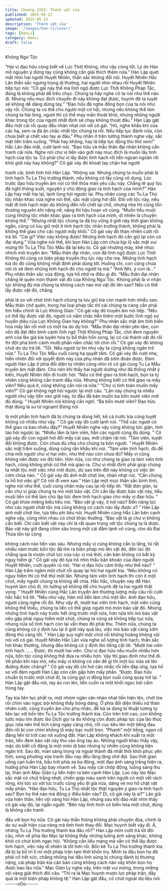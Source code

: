 ```yaml
---
title: Chương 2292: Thánh vật của
published: 2025-05-22
updated: 2025-05-22
description: 'Thánh vật của'
image: '/images/han-li/cover/'
tags: [HanLi]
category: HanLi
draft: false
---
```


Không Ngư Tộc

“Hai vị đạo hữu cũng biết về Lực Thời Không, như vậy cũng tốt.
Lý do Hàn mỗ nguyện ý dừng tay cũng không cần giải thích thêm
nữa.” Hàn Lập quét mắt nhìn hai người Huyết Nhiên, thần sắc
không đổi nói.
Huyết Nhiên Hắc Lân thần sắc ngưng trọng dị thường, hai người
nhìn nhau rồi Huyết Nhiên tiếp tục nói:
“Cô gái này thế mà lĩnh ngộ được Lực Thời Không Pháp Tắc,
đúng là không phải dễ trêu chọc. Chúng ta hãy nghe cô ta nói như
thế nào đi. Nhưng nếu mục đích chuyến đi này không đạt được,
huynh đệ ta tuyệt sẽ không dễ dàng dừng tay.”
“Đạo hữu đã nghe đồng bọn của ta nói như vậy rồi. Chúng ta có
thể cho ngươi một cơ hội, nhưng nếu không thể làm chúng ta hài
lòng, ngươi thì có thể may mắn thoát khỏi, nhưng những người
khác trong tộc của ngươi nhất định sẽ chạy không thoát đâu.”
Hàn Lập gật đầu một cái rồi quay đầu nhàn nhạt nói với cô gái.
“Hừ, nghe khẩu khí của các hạ, xem ra đã ăn chắc nhất tộc chúng
ta rồi. Nếu tiếp tục đánh nữa, còn chưa biết ai chết vào tay ai
đâu.” Phụ nhân ở trên tường thành nghe vậy, sắc mặt liền trầm
xuống.
“Phải hay không, hay là tiếp tục động thủ thử xem!” Hắc Lân đảo
mắt, cười lạnh nói.
“Đạo hữu và mẫu thân đại nhân không cần tranh cãi nữa. Nghe
nói chư vị tiến vào giới này mục đích là muốn lấy tinh hạch của
tộc ta. Có phải chư vị lấy được tinh hạch rồi liền ngoan ngoãn rời
khỏi giới này hay không?” Cô gái váy đỏ khoát tay chặn hai người

tranh cãi, bình tĩnh hỏi Hàn Lập.
“Không sai. Nhưng chúng ta muốn phải là tinh hạch Tu La Thù
trưởng thành, nếu không có lấy cũng vô dụng. Lúc trước đạo hữu
truyền âm nói có thể thỏa mãn yêu cầu này. Chẳng lẽ quý tộc đã
nghĩ thông suốt, nguyện ý chủ động giao ra tinh hạch của mình?”
Hàn Lập hay mắt híp lại, lạnh lùng hỏi ngược lại.
Phụ nhân cùng các Tu La Thù tộc nhân khác vừa nghe nói thế,
sắc mặt cũng hơi đổi.
Đối với tộc này, nếu mất đi tinh hạch mặc dù không đến nỗi chết
tại chỗ, nhưng nhẹ thì cũng tổn thương nguyên khí nặng nề, nặng
thì hậu hoạn vô cùng.
“Muốn tiểu muội cùng những tộc nhân khác giao ra tinh hạch của
mình, dĩ nhiên là chuyện không thể.”
“Nhưng nhất tộc chúng ta đã trụ vững ở giới này thời gian không
ngắn, cũng có lưu giữ một ít tinh hạch tộc nhân trưởng thành,
không phải là không thể giao cho các ngươi mấy khối.” Cô gái váy
đỏ thản nhiên cười rồi trả lời.
“Cái gì? Việc này không được! Những tinh hạch đó cần giữ lại còn
có đại dụng.” Vừa nghe nói thế, khi bọn Hàn Lập còn chưa kịp lộ
sắc mặt vui mừng thì Tu La Thù Tộc Mẫu đã lại kêu to.
Cô gái nhướng mày, khẽ nhúc nhích môi truyền âm:
“Mẫu thân đại nhân, con đã lĩnh ngộ được Lực Thời Không thì
cũng có biện pháp truyền thụ lực này cho mẹ. Những tinh hạch
kia do đó cũng không nhất định phải dùng tới. Huống chi, con
cũng chưa nói rõ sẽ đem những tinh hạch đó cho người ta mà.”
“Anh Nhi, ý con là…” Phụ nhân thần sắc vừa động, tựa hồ nhớ ra
điều gì đó.
“Mẫu thân đại nhân chẳng lẽ quên món thánh vật đó của Không
Ngư Tộc. Không phải là vì nhân lực không đủ mà chúng ta không
cách nào mò vật đó lên sao? Nếu có thể lấy được vật đó, chẳng

phải là so với chút tinh hạch chúng ta lưu giữ kia còn mạnh hơn
nhiều sao. Mẫu thân chớ quên, trong hai loại pháp tắc thì cái
chúng ta càng cần phải tìm hiểu chính là Lực Không Gian.” Cô gái
váy đỏ truyền âm nói tiếp.
“Nếu có thể lấy được vật đó, ngươi có nắm chắc tiến thêm một
bước lĩnh ngộ sự huyền diệu của Lực Không Gian hay không?”
Phụ nhân sắc mặt âm tình biến hóa mấy lần rồi mới có một tia do
dự hỏi.
“Mẫu thân đại nhân yên tâm, con vốn đã đạt đến bình cảnh lĩnh
ngộ Thời Không Pháp Tắc, chờ đem nguyên anh của lão già kia
luyện hóa tu bổ thần hồn xong, lại có cái thánh vật đó rồi thì đột
phá bình cảnh mười phần nắm chắc tới chín rồi.” Cô gái váy đỏ
không chút do dự trả lời.
“Tốt. Nếu ngươi tự tin như vậy ta cũng không ngăn trở nữa.” Tu
La Thù Tộc Mẫu cuối cùng hạ quyết tâm.
Cố gái váy đỏ cười nhẹ, hiển nhiên đối với quyết định này của
phụ nhân đã sớm đoán được.
Đám người Hàn Lập ở phía đối diện tự nhiên cũng nhìn rõ cô gái
cùng Tu La Mẫu truyền âm mật đàm.
Cho nên khi thấy hai người dường như đã thống nhất ý kiến,
Huyết Nhiên liền đi trước hỏi:
“Nếu có thể giao ra tinh hạch, bọn ta tự nhiên cũng không cần
tranh đấu nữa. Nhưng không biết có thể giao ra mấy viên? Nếu
quá ít, cũng không cần nói ra nữa.”
“Chư vị tính toán muốn mấy viên?” Cô gái không ngờ hỏi ngược
lại một câu.
“Lần này chúng ta nhiều người như vậy tiến vào giới này, từ đầu
đã bàn muốn ba bốn mươi viên mới đủ dùng. ” Huyết Nhiên nói
không cần nghĩ.
“Ba bốn mươi viên? Đạo hữu thật đúng là sư tử ngoạm! Đừng nói

là một phần tinh hạch đã bị chúng ta dùng hết, kể cả trước kia
cũng tuyệt không có nhiều như vậy. ” Cô gái váy đỏ cười lạnh nói.
“Thế các ngươi có thể giao ra bao nhiêu đây?” Huyết Nhiên nghe
vậy cũng không tức giận, tỉnh táo hỏi ngược lại.
“Nhiều lắm là tám viên, hẳn các ngươi cũng đủ dùng. ” Cô gái váy
đỏ con ngươi hơi đổi mấy cái sau, mới chậm rãi nói.
“Tám viên, tuyệt đối không được. Còn chưa đủ chia cho chúng ta
bốn người. ” Huyết Nhiên sắc mặt trầm xuống, dùng cứng rắn
khẩu khí nói.
“Tám viên tinh hạch, đủ để chia mỗi người chư vị hai viên, như
thế nào còn chưa đủ? Mấy vị cũng không nên được voi đòi tiên.
Hơn nữa, coi như chúng ta giao ra tám viên tinh hạch, cũng
không phải cứ thế mà giao ra. Chư vị nhất định phải giúp chúng ta
nhất tộc một việc nhỏ mới được, dù sao trên đời này không có
việc ăn cơm chùa nào. ” Cô gái váy đỏ ánh mắt chợt lóe, nhàn
nhạt nói.
“Cần chúng ta hỗ trợ việc gì? Cô nói đi xem sao.” Hàn Lập một
mực thần sắc bình tĩnh, nghe nói như thế, cuối cùng chân mày
cau lại rồi tiếp lời.
“Rất đơn giản, ta cần chư vị giúp chúng ta mò một bảo vật. Chỉ
cần lấy được bảo vật này, tiểu muội liền có thể làm chủ lập tức
đem tinh hạch giao cho mấy vị đạo hữu. ” Cô gái khóe miệng kiều
tiếu nói.
“Bảo vật gì vậy, ở nơi nào? Đến năng lực như các ngươi nhất tộc
mà cũng không có cách nào lấy được ư? ” Hàn Lập ánh mắt chợt
lóe, tựa tiếu phi tiếu nói.
Huyết Nhiên cùng Hắc Lân bên cạnh nghe vậy, cũng nhìn nhau
có chút khác thường.
“Bảo vật là gì chư vị không cần biết. Chỉ cần biết vật này chỉ là rất
quan trọng với tộc chúng ta là được. Bảo vật này giờ đang chìm
sâu trong một cái đầm lạnh vô cùng, cho dù Đại Thừa tồn tại cũng

không cách nào tiến vào sâu. Nhưng mấy vị cũng không cần lo
lắng, từ rất nhiều năm trước bổn tộc đã tìm ra biện pháp mò lên
vật đó, đến lúc đó chẳng qua là mượn chút lực của các vị mà thôi,
căn bản không có bất kỳ nguy hiểm gì.” Cô gái váy đỏ tựa hồ nhìn
thấu băn khoăn của đám người Huyết Nhiên, cười quyến rũ nói.
“Hai vị đạo hữu cảm thấy như thế nào? ” Hàn Lập trầm ngâm một
chút rồi quay lại hỏi hai người kia.
“Nếu không có nguy hiểm thì có thể thử một lần. Nhưng tám viên
tinh hạch thì còn ít một chút, mấy người chúng ta không dễ chia.
Hắc hắc, chuyện này để Hàn huynh làm chủ đi, tin tưởng sẽ
không để cho huynh đệ ta hai người thất vọng. ” Huyết Nhiên
cùng Hắc Lân truyền âm thương lượng mấy câu rồi cười hắc hắc
trả lời.
“Nếu như vậy, Hàn mỗ liền làm chủ một lần. Anh đạo hữu, ngươi
cũng nghe rồi đó. Như vậy đi, mười hai viên tinh hạch, một viên
cũng không thể thiếu, chúng ta liền có thể giúp ngươi mò món
bảo vật đó. Nhưng những tinh hạch này trước hết ứng trước một
nửa, hơn nữa khi mò bảo vật nếu gặp phải nguy hiểm một chút,
chúng ta cũng sẽ không tiếp tục nữa, nhưng nửa số tinh hạch còn
lại vẫn theo đó phải thu. Thêm nữa, chúng ta cũng không có ý
định lưu lại ở giới này quá lâu, việc mò bảo vật càng sớm động
thủ càng tốt. ” Hàn Lập suy nghĩ một chút rồi không hoảng không
vội nói với cô gái.
Huyết Nhiên Hắc Lân vừa nghe số lượng tinh hạch, thần sắc hơi
khác thường, nhưng đều không có ý định lên tiếng cắt lời.
“Mười hai viên tinh hạch …… Được, thì mười hai viên. Chư vị đạo
hữu nếu muốn nhiều hơn nữa, bổn tộc cũng không thể đưa ra
nhiều hơn. Vậy thì giao định như thế đi. Về phần khi nào mò, nếu
mấy vị không có vấn đề gì thì một lúc nữa sẽ lên đường được
chăng? ” Cô gái váy đỏ chỉ hơi cân nhắc rồi liền đáp ứng, tựa hồ
so với đám người Hàn Lập còn cần gấp hơn mấy phần.
“Được. Đạo hữu chuẩn bị trước một chút đi, ta cũng gọi vị đồng
bọn cuối cùng quay trở lại. ” Hàn Lập gật đầu nói, tay áo run lên,
liền cuốn ra một khối ngọc bội cầm trong tay.

Tay kia liên tục phất ra, một nhóm ngân văn nhàn nhạt liền hiện
lên, chợt lóe rồi chìm vào ngọc bội không thấy bóng dáng.
Ở phía đối diện thiếu nữ thản nhiên cười, cũng truyền âm cho phụ
nhân, để bà ta dùng bí thuật tương tự liên lạc với bốn tên Tu La
Tộc trưởng thành kia.
Còn trên trời cao, con khổng tước màu tím được lão Dịch gọi ra
do không còn được pháp lực của lão thúc giục nữa nên thể tích
càng ngày càng nhỏ, rốt cục kêu lên một tiếng đau đớn rồi bị con
chim khổng lồ màu bạc nuốt trọn.
“Phanh” một tiếng, ngọn cổ đăng liền từ trời cao rơi xuống đất.
Hàn Lập không khách khí xuất ra một trảo, liền đem bảo vật này
thu vào ống tay áo.
Những người khác thấy vậy, mặc dù biết cổ đăng là một món dị
bảo nhưng tự nhiên cũng không tiện ngăn trở.
Sau đó, màn sáng trong và ngoài thành đá nhất thời khôi phục
yên tĩnh, song phương vừa tranh đấu nay đều lẳng lặng chờ đợi.
Sau thời gian uống cạn tuần trà, bầu trời phía xa ba động, một
đạo ánh sáng trắng hiện ra, hướng phía Hàn Lập bay nhanh về.
Sau mấy cái chớp động, luồng sáng thu lại, thân ảnh Mạc Giản Ly
liền hiện ra bên cạnh Hàn Lập.
Lúc này lão Mạc sắc mặt có chút trắng nhợt, chiến giáp màu xanh
trên người có một vết rách rộng, khí tức so với lúc trước cũng yếu
đi già nửa, dáng vẻ mơ hồ chật vật mấy phần.
“Hàn đạo hữu, Tu La Thù nhất tộc thật nguyện ý giao ra tinh hạch
sao? Bọn họ thế nào mà đồng ý điều kiện này? Di, cô gái này là
ai?” Lão giả vừa hiện thân, liền vội vàng hỏi Hàn Lập, nhưng sau
khi đảo mắt nhìn thấy cô gái váy đỏ, lại ngẩn người.
“Bên này tình hình có biến hóa một chút, đúng là không cần tranh

đấu với bọn họ nữa. Cô gái này thần thông không phải chuyện
đùa, chính là do sự xuất hiện của nàng mà tình hình thay đổi. Mạc
huynh biết vậy đi. À, những Tu La Thù trưởng thành kia đâu rồi?”
Hàn Lập mỉm cười trả lời đôi câu, nhìn về phía lão Mạc lại không
thấy những luồng ánh sáng khác, không khỏi có chút kinh ngạc
hỏi.
“Không cần liều mạng mà vẫn có thể lấy được tinh hạch, việc này
dĩ nhiên là tốt hơn rồi. Bốn kẻ Tu La Thù trưởng thành kia đã bị ta
bố trí tỉ mỉ một pháp trận tạm thời khốn trụ. Mình ta đấu bọn họ đã
phải cố hết sức, chẳng những hai đầu linh sủng bị chúng đánh bị
thương nặng, cái pháp trận kia căn bản cũng không cách nào vây
khốn bọn họ được bao lâu nữa.” Mạc Giản Ly nghe vậy, trên mặt
vui mừng, trong miệng vội vàng giải thích đôi câu.
“Thì ra là Mạc huynh mượn lực pháp trận, đây quả là một biện
pháp không tệ.” Hàn Lập gật đầu, có chút ngoài dự liệu nói.
------oOo------
